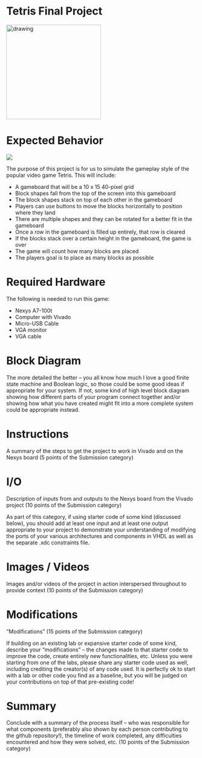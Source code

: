 # Tetris Final Project

<img src="https://upload.wikimedia.org/wikipedia/commons/thumb/9/9c/Typical_Tetris_Game.svg/800px-Typical_Tetris_Game.svg.png" alt="drawing" width="250"/>

# Expected Behavior

![](https://media.giphy.com/media/MOSebUr4rvZS0/giphy.gif?cid=790b7611y89cjijcemjxeo82wlig343d49jmynnubyurp9g2&ep=v1_gifs_search&rid=giphy.gif&ct=g)

The purpose of this project is for us to simulate the gameplay style of the popular video game Tetris.
This will include:

- A gameboard that will be a 10 x 15 40-pixel grid
- Block shapes fall from the top of the screen into this gameboard
- The block shapes stack on top of each other in the gameboard
- Players can use buttons to move the blocks horizontally to position where they land
- There are multiple shapes and they can be rotated for a better fit in the gameboard
- Once a row in the gameboard is filled up entirely, that row is cleared
- If the blocks stack over a certain height in the gameboard, the game is over
- The game will count how many blocks are placed
- The players goal is to place as many blocks as possible

# Required Hardware

The following is needed to run this game:

- Nexys A7-100t
- Computer with Vivado
- Micro-USB Cable
- VGA monitor
- VGA cable

# Block Diagram


The more detailed the better – you all know how much I love a good finite state machine and Boolean logic, so those could be some good ideas if appropriate for your system. If not, some kind of high level block diagram showing how different parts of your program connect together and/or showing how what you have created might fit into a more complete system could be appropriate instead.


# Instructions
A summary of the steps to get the project to work in Vivado and on the Nexys board (5 points of the Submission category)

# I/O
Description of inputs from and outputs to the Nexys board from the Vivado project (10 points of the Submission category)

As part of this category, if using starter code of some kind (discussed below), you should add at least one input and at least one output appropriate to your project to demonstrate your understanding of modifying the ports of your various architectures and components in VHDL as well as the separate .xdc constraints file.

# Images / Videos
Images and/or videos of the project in action interspersed throughout to provide context (10 points of the Submission category)

# Modifications
“Modifications” (15 points of the Submission category)

If building on an existing lab or expansive starter code of some kind, describe your “modifications” – the changes made to that starter code to improve the code, create entirely new functionalities, etc. Unless you were starting from one of the labs, please share any starter code used as well, including crediting the creator(s) of any code used. It is perfectly ok to start with a lab or other code you find as a baseline, but you will be judged on your contributions on top of that pre-existing code!



# Summary

Conclude with a summary of the process itself – who was responsible for what components (preferably also shown by each person contributing to the github repository!), the timeline of work completed, any difficulties encountered and how they were solved, etc. (10 points of the Submission category)

